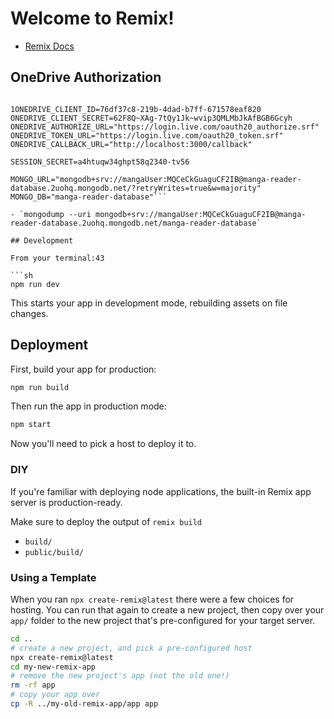 # Welcome to Remix!

- [Remix Docs](https://remix.run/docs)

## OneDrive Authorization

````

1ONEDRIVE_CLIENT_ID=76df37c8-219b-4dad-b7ff-671578eaf820
ONEDRIVE_CLIENT_SECRET=62F8Q~XAg-7tQy1Jk~wvip3QMLMbJkAfBGB6Gcyh
ONEDRIVE_AUTHORIZE_URL="https://login.live.com/oauth20_authorize.srf"
ONEDRIVE_TOKEN_URL="https://login.live.com/oauth20_token.srf"
ONEDRIVE_CALLBACK_URL="http://localhost:3000/callback"

SESSION_SECRET=a4htuqw34ghpt58q2340-tv56

MONGO_URL="mongodb+srv://mangaUser:MQCeCkGuaguCF2IB@manga-reader-database.2uohq.mongodb.net/?retryWrites=true&w=majority"
MONGO_DB="manga-reader-database"```

- `mongodump --uri mongodb+srv://mangaUser:MQCeCkGuaguCF2IB@manga-reader-database.2uohq.mongodb.net/manga-reader-database`

## Development

From your terminal:43

```sh
npm run dev
````

This starts your app in development mode, rebuilding assets on file changes.

## Deployment

First, build your app for production:

```sh
npm run build
```

Then run the app in production mode:

```sh
npm start
```

Now you'll need to pick a host to deploy it to.

### DIY

If you're familiar with deploying node applications, the built-in Remix app server is production-ready.

Make sure to deploy the output of `remix build`

- `build/`
- `public/build/`

### Using a Template

When you ran `npx create-remix@latest` there were a few choices for hosting. You can run that again to create a new project, then copy over your `app/` folder to the new project that's pre-configured for your target server.

```sh
cd ..
# create a new project, and pick a pre-configured host
npx create-remix@latest
cd my-new-remix-app
# remove the new project's app (not the old one!)
rm -rf app
# copy your app over
cp -R ../my-old-remix-app/app app
```
